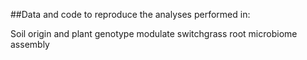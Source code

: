 ##Data and code to reproduce the analyses performed in:

Soil origin and plant genotype modulate switchgrass root microbiome assembly
